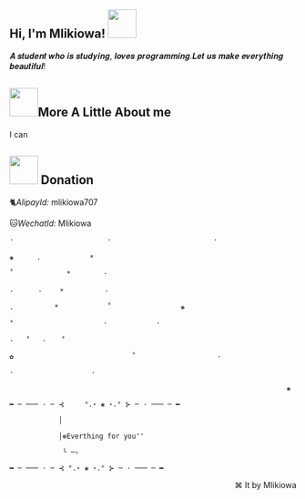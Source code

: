 <h2> Hi, I'm Mlikiowa! <img src="https://media.giphy.com/media/mGcNjsfWAjY5AEZNw6/giphy.gif" width="50"></h2>
 𝑨 𝒔𝒕𝒖𝒅𝒆𝒏𝒕 𝒘𝒉𝒐 𝒊𝒔 𝒔𝒕𝒖𝒅𝒚𝒊𝒏𝒈, 𝒍𝒐𝒗𝒆𝒔 𝒑𝒓𝒐𝒈𝒓𝒂𝒎𝒎𝒊𝒏𝒈.𝑳𝒆𝒕 𝒖𝒔 𝒎𝒂𝒌𝒆 𝒆𝒗𝒆𝒓𝒚𝒕𝒉𝒊𝒏𝒈 𝒃𝒆𝒂𝒖𝒕𝒊𝒇𝒖𝒍!
<h2><img src="https://media.giphy.com/media/VgCDAzcKvsR6OM0uWg/giphy.gif" width="50">More A Little About me</h2>   
I can 
<h2><img src="https://media0.giphy.com/media/RiguAmVHsaJqmHEKtU/200w.webp" width="50"> Donation</h2> 


:cat2:*AlipayId:* mlikiowa707

:cat:*WechatId:* Mlikiowa

~~~
·                       ·                         ·

❀   　 .            *

˚             *        ·

·      · 　　*          ·

.          *            ˚                 ❀

°                      ·            ·

·   ˚   · 　 ˚

✿                             ˚                    ·

·                   ·

                                                                    ❀

━ ─ ─── · ─ ⊰     °.⋆ ❀ ⋆.° ⊱ ─ · ─── ─ ━

            │

            │❁Everthing for you❜❜

             ╰ ─✧

━ ─ ─── · ─ ⊰ °.⋆ ❀ ⋆.° ⊱ ─ · ─── ─ ━
~~~
<p align="right">⌘ It by Mlikiowa</p>
